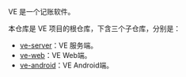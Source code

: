 VE 是一个记账软件。

本仓库是 VE 项目的根仓库，下含三个子仓库，分别是：

- [ve-server](https://github.com/coufran/ve-server)：VE 服务端。
- [ve-web](https://github.com/coufran/ve-web)：VE Web端。
- [ve-android](https://github.com/coufran/ve-android)：VE Android端。
